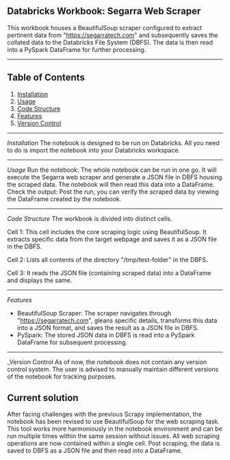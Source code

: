 ## Databricks Workbook: Segarra Web Scraper
This workbook houses a BeautifulSoup scraper configured to extract pertinent data from "https://segarratech.com" and subsequently saves the collated data to the Databricks File System (DBFS). The data is then read into a PySpark DataFrame for further processing.



---
## Table of Contents
1. [Installation](#installation)
2. [Usage](#Usage)
3. [Code Structure](#Code-Structure)
4. [Features](#Features)
5. [Version Control](#Version-Control)

---
_Installation_ <a name="installation"></a>
The notebook is designed to be run on Databricks. All you need to do is import the notebook into your Databricks workspace.

---
_Usage_ <a name="usage"></a>
Run the notebook: The whole notebook can be run in one go. It will execute the Segarra web scraper and generate a JSON file in DBFS housing the scraped data. The notebook will then read this data into a DataFrame.
Check the output: Post the run, you can verify the scraped data by viewing the DataFrame created by the notebook.

---
_Code Structure_ <a name="code-structure"></a>
The workbook is divided into distinct cells.

Cell 1: This cell includes the core scraping logic using BeautifulSoup. It extracts specific data from the target webpage and saves it as a JSON file in the DBFS.

Cell 2: Lists all contents of the directory "/tmp/test-folder" in the DBFS.

Cell 3: It reads the JSON file (containing scraped data) into a DataFrame and displays the same.


---
_Features_ <a name="features"></a>
- BeautifulSoup Scraper: The scraper navigates through "https://segarratech.com", gleans specific details, transforms this data into a JSON format, and saves the result as a JSON file in DBFS.
- PySpark: The stored JSON data in DBFS is read into a PySpark DataFrame for subsequent processing.

---
_Version Control <a name="version-control"></a>
As of now, the notebook does not contain any version control system. The user is advised to manually maintain different versions of the notebook for tracking purposes.

## Current solution
After facing challenges with the previous Scrapy implementation, the notebook has been revised to use BeautifulSoup for the web scraping task. This tool works more harmoniously in the notebook environment and can be run multiple times within the same session without issues. All web scraping operations are now contained within a single cell. Post scraping, the data is saved to DBFS as a JSON file and then read into a DataFrame.
